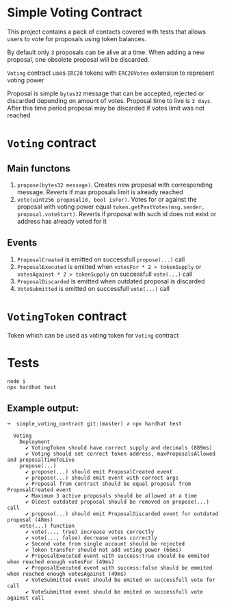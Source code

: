 # Simple Voting Contract

This project contains a pack of contacts covered with tests that allows users to vote for proposals using token balances.

By default only `3` proposals can be alive at a time. When adding a new proposal, one obsolete proposal will be discarded.

`Voting` contract uses `ERC20` tokens with `ERC20Votes` extension to represent voting power

Proposal is simple `bytes32` message that can be accepted, rejected or discarded depending on amount of votes. Proposal time to live is `3 days`. After this time period proposal may be discarded if votes limit was not reached

# `Voting` contract
## Main functons
1. `propose(bytes32 message)`. Creates new proposal with corresponding message. Reverts if max proposals limit is already reached
2. `vote(uint256 proposalId, bool isFor)`. Votes for or against the proposal with voting power equal `token.getPastVotes(msg.sender, proposal.voteStart)`. Reverts if proposal with such id does not exist or address has already voted for it
## Events
  1. `ProposalCreated` is emitted on successfull `propose(...)` call
  2. `ProposalExecuted` is emitted when `votesFor * 2 > tokenSupply` or `votesAgainst * 2 > tokenSupply` on successfull `vote(...)` call
  3. `ProposalDiscarded` is emitted when outdated proposal is discarded
  4. `VoteSubmitted` is emitted on successfull `vote(...)` call

# `VotingToken` contract
Token which can be used as voting token for `Voting` contract

# Tests

```
node i
npx hardhat test
```
## Example output:
```
➜  simple_voting_contract git:(master) ✗ npx hardhat test

  Voting
    Deployment
      ✔ VotingToken should have correct supply and decimals (889ms)
      ✔ Voting should set correct token address, maxProposalsAllowed and proposalTimeToLive
    propose(...)
      ✔ propose(...) should emit ProposalCreated event
      ✔ propose(...) should emit event with correct args
      ✔ Proposal from contract should be equal proposal from ProposalCreated event
      ✔ Maximum 3 active proposals should be allowed at a time
      ✔ Oldest outdated proposal should be removed on propose(...) call
      ✔ propose(...) should emit ProposalDiscarded event for outdated proposal (48ms)
    vote(...) function
      ✔ vote(..., true) increase votes correctly
      ✔ vote(..., false) decrease votes correctly
      ✔ Second vote from single account should be rejected
      ✔ Token transfer should not add voting power (66ms)
      ✔ ProposalExecuted event with success:true should be emmited when reached enough votesFor (49ms)
      ✔ ProposalExecuted event with success:false should be emmited when reached enough votesAgainst (49ms)
      ✔ VoteSubmitted event should be emited on successfull vote for call
      ✔ VoteSubmitted event should be emited on successfull vote against call
```
